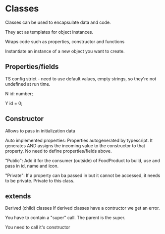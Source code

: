# Classes

Classes can be used to encapsulate data and code.

They act as templates for object instances.

Wraps code such as properties, constructor and functions

Instantiate an instance of a new object you want to create.

## Properties/fields
TS config strict - need to use default values, empty strings, so they're not undefined at run time.

N id: number;

Y id = 0;
## Constructor
Allows to pass in initialization data

Auto implemented properties: Properties autogenerated by typescript. It generates AND assigns the incoming value to the constructor to that property. No need to define properties/fields above.

"Public": Add it for the consumer (outside) of FoodProduct to build, use and pass in id, name and icon.

"Private": If a property can ba passed in but it cannot be accessed, it needs to be private. Private to this class.

## extends

Derived (child) classes
If derived classes have a contructor we get an error.

You have to contain a "super" call.
The parent is the super.

You need to call it's constructor